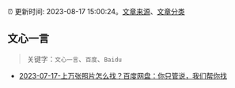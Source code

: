 :alarm_clock: 更新时间: 2023-08-17 15:00:24。[文章来源](/README.md)、[文章分类](/TAGS.md)

## 文心一言


> 关键字：`文心一言`、`百度`、`Baidu`



- [2023-07-17-上万张照片怎么找？百度网盘：你只管说，我们帮你找](https://posts.careerengine.us/p/64b4d23d444d8c144cfe2963) 
